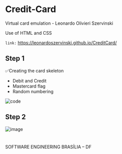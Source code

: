 
# Credit-Card

 Virtual card emulation - Leonardo Olivieri Szervinski
 
 Use of HTML and CSS
 
 `link:` https://leonardoszervinski.github.io/CreditCard/
 
 

## Step 1
✅Creating the card skeleton

- Debit and Credit
- Mastercard flag
- Random numbering

![code](https://github.com/LeonardoSzervinski/CreditCard/assets/99694844/e8b38ddb-c200-401b-80b8-feda0eaf8932)


## Step 2 
![image](https://github.com/LeonardoSzervinski/CreditCard/assets/99694844/313a4bd7-ea0b-4299-bf8f-1f74ee1438fd)

#

SOFTWARE ENGINEERING BRASÍLIA – DF
